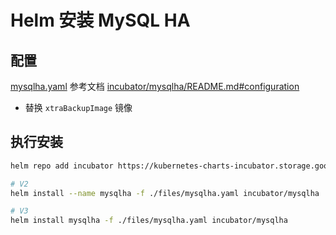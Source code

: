 # Helm 安装 MySQL HA



## 配置

[mysqlha.yaml](./files/mysqlha.yaml) 参考文档  [incubator/mysqlha/README.md#configuration](https://github.com/helm/charts/blob/master/incubator/mysqlha/README.md#configuration)

- 替换 `xtraBackupImage` 镜像




## 执行安装



```sh
helm repo add incubator https://kubernetes-charts-incubator.storage.googleapis.com/

# V2
helm install --name mysqlha -f ./files/mysqlha.yaml incubator/mysqlha

# V3
helm install mysqlha -f ./files/mysqlha.yaml incubator/mysqlha
```

